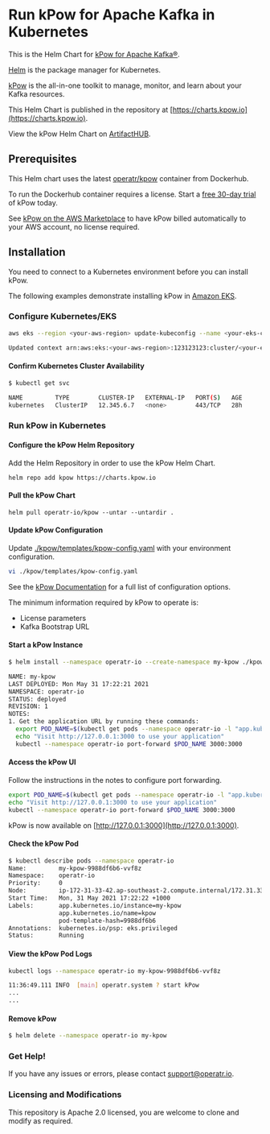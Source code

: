 # Run kPow for Apache Kafka in Kubernetes

This is the Helm Chart for [kPow for Apache Kafka®](https://kpow.io).

[Helm](https://helm.sh) is the package manager for Kubernetes.

[kPow](https://kpow.io) is the all-in-one toolkit to manage, monitor, and learn about your Kafka resources.

This Helm Chart is published in the repository at [https://charts.kpow.io](https://charts.kpow.io).

View the kPow Helm Chart on [ArtifactHUB](https://artifacthub.io/packages/helm/operatr-io/kpow).

## Prerequisites

This Helm chart uses the latest [operatr/kpow](https://hub.docker.com/r/operatr/kpow) container from Dockerhub.

To run the Dockerhub container requires a license. Start a [free 30-day trial](https://kpow.io/try) of kPow today.

See [kPow on the AWS Marketplace](https://docs.kpow.io/installation/aws-marketplace) to have kPow billed automatically to your AWS account, no license required.

## Installation

You need to connect to a Kubernetes environment before you can install kPow.

The following examples demonstrate installing kPow in [Amazon EKS](https://aws.amazon.com/eks/).

### Configure Kubernetes/EKS

```bash
aws eks --region <your-aws-region> update-kubeconfig --name <your-eks-cluster-name>

Updated context arn:aws:eks:<your-aws-region>:123123123:cluster/<your-eks-cluster-name> in /your/.kube/config
```

#### Confirm Kubernetes Cluster Availability

```bash
$ kubectl get svc

NAME         TYPE        CLUSTER-IP   EXTERNAL-IP   PORT(S)   AGE
kubernetes   ClusterIP   12.345.6.7   <none>        443/TCP   28h
```

### Run kPow in Kubernetes

#### Configure the kPow Helm Repository

Add the Helm Repository in order to use the kPow Helm Chart.

```
helm repo add kpow https://charts.kpow.io
```

#### Pull the kPow Chart

```
helm pull operatr-io/kpow --untar --untardir .
```

#### Update kPow Configuration

Update [./kpow/templates/kpow-config.yaml](charts/kpow/templates/kpow-config.yaml) with your environment configuration.

```bash
vi ./kpow/templates/kpow-config.yaml
```

See the [kPow Documentation](https://docs.kpow.io) for a full list of configuration options.

The minimum information required by kPow to operate is:

* License parameters
* Kafka Bootstrap URL

#### Start a kPow Instance

```bash
$ helm install --namespace operatr-io --create-namespace my-kpow ./kpow

NAME: my-kpow
LAST DEPLOYED: Mon May 31 17:22:21 2021
NAMESPACE: operatr-io
STATUS: deployed
REVISION: 1
NOTES:
1. Get the application URL by running these commands:
  export POD_NAME=$(kubectl get pods --namespace operatr-io -l "app.kubernetes.io/name=kpow,app.kubernetes.io/instance=my-kpow" -o jsonpath="{.items[0].metadata.name}")
  echo "Visit http://127.0.0.1:3000 to use your application"
  kubectl --namespace operatr-io port-forward $POD_NAME 3000:3000
```

#### Access the kPow UI

Follow the instructions in the notes to configure port forwarding.

```bash
export POD_NAME=$(kubectl get pods --namespace operatr-io -l "app.kubernetes.io/name=kpow,app.kubernetes.io/instance=my-kpow" -o jsonpath="{.items[0].metadata.name}")
echo "Visit http://127.0.0.1:3000 to use your application"
kubectl --namespace operatr-io port-forward $POD_NAME 3000:3000
```

kPow is now available on [http://127.0.0.1:3000](http://127.0.0.1:3000).

#### Check the kPow Pod

```bash
$ kubectl describe pods --namespace operatr-io
Name:         my-kpow-9988df6b6-vvf8z
Namespace:    operatr-io
Priority:     0
Node:         ip-172-31-33-42.ap-southeast-2.compute.internal/172.31.33.42
Start Time:   Mon, 31 May 2021 17:22:22 +1000
Labels:       app.kubernetes.io/instance=my-kpow
              app.kubernetes.io/name=kpow
              pod-template-hash=9988df6b6
Annotations:  kubernetes.io/psp: eks.privileged
Status:       Running
```

#### View the kPow Pod Logs

```bash
kubectl logs --namespace operatr-io my-kpow-9988df6b6-vvf8z 

11:36:49.111 INFO  [main] operatr.system ? start kPow
...
...
```

#### Remove kPow

```bash
$ helm delete --namespace operatr-io my-kpow
```

### Get Help!

If you have any issues or errors, please contact support@operatr.io.

### Licensing and Modifications

This repository is Apache 2.0 licensed, you are welcome to clone and modify as required.